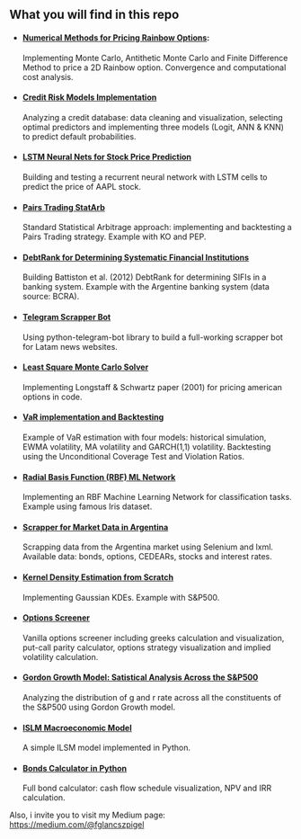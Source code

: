 ## What you will find in this repo
- #### [Numerical Methods for Pricing Rainbow Options](https://github.com/fedeglan/my-projects/blob/main/Code/Pricing%20Rainbow%20Options.ipynb): 
  Implementing Monte Carlo, Antithetic Monte Carlo and Finite Difference Method to   price a 2D Rainbow option. Convergence and computational cost analysis. 
- #### [Credit Risk Models Implementation](https://github.com/fedeglan/my-projects/blob/main/Code/Credit%20Risk%20Models.ipynb)
  Analyzing a credit database: data cleaning and visualization, selecting optimal predictors and implementing three models (Logit, ANN & KNN) to predict default probabilities. 
- #### [LSTM Neural Nets for Stock Price Prediction](https://github.com/fedeglan/my-projects/blob/main/Code/LSTM%20NNs%20for%20Stock%20Price%20Prediction.ipynb)
  Building and testing a recurrent neural network with LSTM cells to predict the price of AAPL stock. 
- #### [Pairs Trading StatArb](https://github.com/fedeglan/my-projects/blob/main/Code/Pairs%20Trading.ipynb)
  Standard Statistical Arbitrage approach: implementing and backtesting a Pairs Trading strategy. Example with KO and PEP. 
- #### [DebtRank for Determining Systematic Financial Institutions](https://github.com/fedeglan/my-projects/blob/main/Code/DebtRank%20Systematic%20Risk.ipynb)
  Building Battiston et al. (2012) DebtRank for determining SIFIs in a banking system.
  Example with the Argentine banking system (data source: BCRA). 
- #### [Telegram Scrapper Bot](https://github.com/fedeglan/my-projects/blob/main/Code/Telegram%20NewsBot.py)
  Using python-telegram-bot library to build a full-working scrapper bot for Latam news websites. 
- #### [Least Square Monte Carlo Solver](https://github.com/fedeglan/my-projects/blob/main/Code/LSMC.ipynb)
  Implementing Longstaff & Schwartz paper (2001) for pricing american options in code. 
- #### [VaR implementation and Backtesting](https://github.com/fedeglan/my-projects/blob/main/Code/VaR%20estimation%20S%26P500.ipynb)
  Example of VaR estimation with four models: historical simulation, EWMA volatility, MA volatility and GARCH(1,1) volatility. Backtesting using the Unconditional Coverage Test and Violation Ratios. 
- #### [Radial Basis Function (RBF) ML Network](https://github.com/fedeglan/my-projects/blob/main/Code/RBF%20network.ipynb)
  Implementing an RBF Machine Learning Network for classification tasks. Example using famous Iris dataset. 
- #### [Scrapper for Market Data in Argentina](https://github.com/fedeglan/my-projects/blob/main/Code/Scrapper%20ARG%20Market%20Info.ipynb)
  Scrapping data from the Argentina market using Selenium and lxml. Available data: bonds, options, CEDEARs, stocks and interest rates. 
- #### [Kernel Density Estimation from Scratch](https://github.com/fedeglan/my-projects/blob/main/Code/Kernel%20Density.ipynb)
  Implementing Gaussian KDEs. Example with S&P500. 
- #### [Options Screener](https://github.com/fedeglan/my-projects/blob/main/Code/Options%20Screener.ipynb)
  Vanilla options screener including greeks calculation and visualization, put-call parity calculator, options strategy visualization and   implied volatility calculation. 
- #### [Gordon Growth Model: Satistical Analysis Across the S&P500](https://github.com/fedeglan/my-projects/blob/main/Code/Gordon%20Growth%20Model.ipynb)
  Analyzing the distribution of g and r rate across all the constituents of the S&P500 using Gordon Growth model. 
- #### [ISLM Macroeconomic Model](https://github.com/fedeglan/my-projects/blob/main/Code/ISLM%20Model.ipynb)
  A simple ILSM model implemented in Python. 
- #### [Bonds Calculator in Python](https://github.com/fedeglan/my-projects/blob/main/Code/Bonds%20Calculator.ipynb)
  Full bond calculator: cash flow schedule visualization, NPV and IRR calculation. 

Also, i invite you to visit my Medium page: 
https://medium.com/@fglancszpigel 
